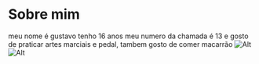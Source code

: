 # Sobre mim
meu nome é gustavo tenho 16 anos meu numero da chamada é 13 e gosto de praticar artes marciais e pedal,
tambem gosto de comer macarrão
![Alt](https://cdn.awsli.com.br/2500x2500/1368/1368253/produto/83390234/e0dfe4b41f.jpg)
![Alt](https://static.itdg.com.br/images/1200-630/16005e9bf37e2ddbbf0d43c0fe30826c/macarrao-simples.jpg)
